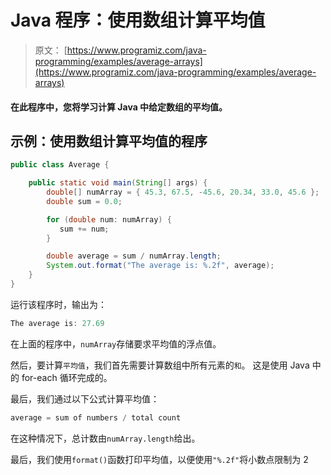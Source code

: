 # Java 程序：使用数组计算平均值

> 原文： [https://www.programiz.com/java-programming/examples/average-arrays](https://www.programiz.com/java-programming/examples/average-arrays)

#### 在此程序中，您将学习计算 Java 中给定数组的平均值。

## 示例：使用数组计算平均值的程序

```java
public class Average {

    public static void main(String[] args) {
        double[] numArray = { 45.3, 67.5, -45.6, 20.34, 33.0, 45.6 };
        double sum = 0.0;

        for (double num: numArray) {
           sum += num;
        }

        double average = sum / numArray.length;
        System.out.format("The average is: %.2f", average);
    }
}
```

运行该程序时，输出为：

```java
The average is: 27.69
```

在上面的程序中，`numArray`存储要求平均值的浮点值。

然后，要计算`平均值`，我们首先需要计算数组中所有元素的`和`。 这是使用 Java 中的 for-each 循环完成的。

最后，我们通过以下公式计算平均值：

```java
average = sum of numbers / total count
```

在这种情况下，总计数由`numArray.length`给出。

最后，我们使用`format()`函数打印平均值，以便使用`"%.2f"`将小数点限制为 2
